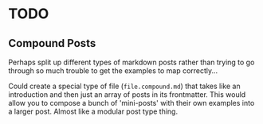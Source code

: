 # TODO

## Compound Posts

Perhaps split up different types of markdown posts rather than trying to go through so much trouble to get the examples to map correctly...

Could create a special type of file (`file.compound.md`) that takes like an introduction and then just an array of posts in its frontmatter. This would allow you to compose a bunch of 'mini-posts' with their own examples into a larger post. Almost like a modular post type thing.